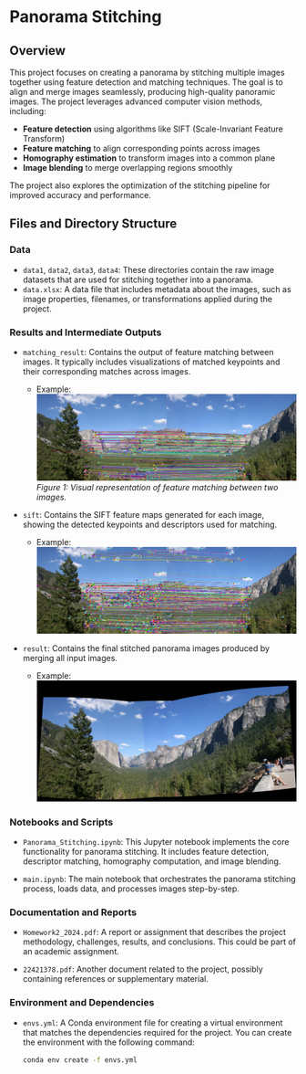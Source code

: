# Panorama Stitching

## Overview

This project focuses on creating a panorama by stitching multiple images together using feature detection and matching techniques. The goal is to align and merge images seamlessly, producing high-quality panoramic images. The project leverages advanced computer vision methods, including:

- **Feature detection** using algorithms like SIFT (Scale-Invariant Feature Transform)
- **Feature matching** to align corresponding points across images
- **Homography estimation** to transform images into a common plane
- **Image blending** to merge overlapping regions smoothly

The project also explores the optimization of the stitching pipeline for improved accuracy and performance.

## Files and Directory Structure

### Data

- `data1`, `data2`, `data3`, `data4`: These directories contain the raw image datasets that are used for stitching together into a panorama.
- `data.xlsx`: A data file that includes metadata about the images, such as image properties, filenames, or transformations applied during the project.

### Results and Intermediate Outputs

- `matching_result`: Contains the output of feature matching between images. It typically includes visualizations of matched keypoints and their corresponding matches across images.
  - Example:
    ![Matching Result](matching_result/local_window/data3.jpg)  
    *Figure 1: Visual representation of feature matching between two images.*

- `sift`: Contains the SIFT feature maps generated for each image, showing the detected keypoints and descriptors used for matching.
  - Example:
    ![SIFT Keypoints](matching_result/sift/data3.jpg)  
    

- `result`: Contains the final stitched panorama images produced by merging all input images.
  - Example:
    ![Final Result](result/sift/data3.jpg)  
   

### Notebooks and Scripts

- `Panorama_Stitching.ipynb`: This Jupyter notebook implements the core functionality for panorama stitching. It includes feature detection, descriptor matching, homography computation, and image blending.
  
- `main.ipynb`: The main notebook that orchestrates the panorama stitching process, loads data, and processes images step-by-step.

### Documentation and Reports

- `Homework2_2024.pdf`: A report or assignment that describes the project methodology, challenges, results, and conclusions. This could be part of an academic assignment.
  
- `22421378.pdf`: Another document related to the project, possibly containing references or supplementary material.

### Environment and Dependencies

- `envs.yml`: A Conda environment file for creating a virtual environment that matches the dependencies required for the project. You can create the environment with the following command:
  ```bash
  conda env create -f envs.yml
